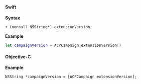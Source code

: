 #### Swift

**Syntax**

```objc
+ (nonnull NSString*) extensionVersion;
```

**Example**

```swift
let campaignVersion = ACPCampaign.extensionVersion()
```

#### Objective-C

**Example**

```objc
NSString *campaignVersion = [ACPCampaign extensionVersion];
```